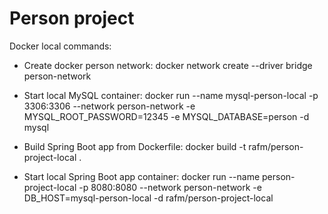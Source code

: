 # Person project

Docker local commands:

- Create docker person network: docker network create --driver bridge person-network

- Start local MySQL container: docker run --name mysql-person-local -p 3306:3306 --network person-network -e MYSQL_ROOT_PASSWORD=12345 -e MYSQL_DATABASE=person -d mysql

- Build Spring Boot app from Dockerfile: docker build -t rafm/person-project-local .
 
- Start local Spring Boot app container: docker run --name person-project-local -p 8080:8080 --network person-network -e DB_HOST=mysql-person-local -d rafm/person-project-local